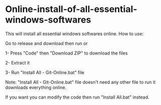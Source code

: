 # Online-install-of-all-essential-windows-softwares
This will install all essential windows softwares online.
How to use:

Go to release and download then run or

  1- Press "Code" then "Download ZIP" to download the files
  
  2- Extract it
  
  3- Run "Install All - Git-Online.bat" file

  Note: "Install All - Git-Online.bat" file doesn't need any other file to run it downloads everything online.

  If you want you can modify the code then run "Install All.bat" instead.
